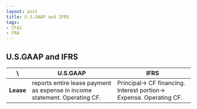 ```yaml
---
layout: post
title: U.S.GAAP and IFRS
tags: 
- CFA1
- FRA
---
```

<script src="https://cdn.mathjax.org/mathjax/latest/MathJax.js?config=TeX-AMS-MML_HTMLorMML" type="text/javascript"></script>

## U.S.GAAP and IFRS 



 \  | U.S.GAAP | IFRS
----|----|----
**Lease** |reports entire lease payment as expense in income statement. Operating CF. | Principal-> CF financing. Interest portion-> Expense. Operating CF.



